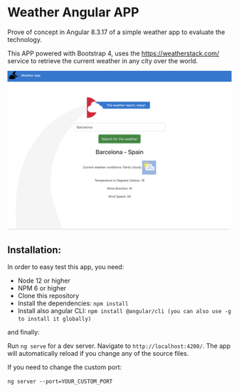 # Weather Angular APP

Prove of concept in Angular 8.3.17 of a simple weather app to evaluate the technology.

This APP powered with Bootstrap 4, uses the https://weatherstack.com/ service to retrieve the current weather in any city over the world.

![Alt text](src/assets/AppSample.png?raw=true "Weather Angular")

## Installation:

In order to easy test this app, you need:

- Node 12 or higher
- NPM 6 or higher
- Clone this repository
- Install the dependencies:  ``` npm install ```
- Install also angular CLI:
``` npm install @angular/cli (you can also use -g to install it globally) ```

and finally:

Run ```ng serve``` for a dev server. Navigate to `http://localhost:4200/`. The app will automatically reload if you change any of the source files.

If you need to change the custom port:

```ng server --port=YOUR_CUSTOM_PORT```



